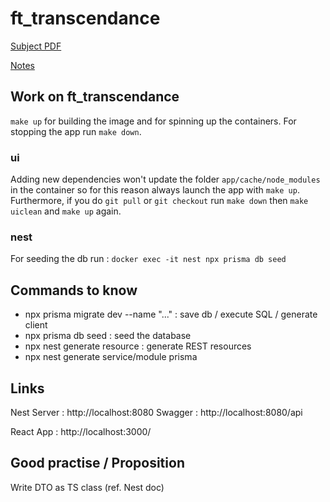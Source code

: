 # ft_transcendance

[Subject PDF](https://github.com/williamollio/ft_transcendance/blob/william/ressources/ft_transcendance.pdf)

[Notes](https://github.com/williamollio/ft_transcendance/blob/master/notes.md)

## Work on ft_transcendance

`make up` for building the image and for spinning up the containers.
For stopping the app run `make down`.

### ui

Adding new dependencies won't update the folder `app/cache/node_modules` in the container so for this reason always launch the app with `make up`. Furthermore, if you do `git pull` or `git checkout` run `make down` then `make uiclean` and `make up` again.

### nest

For seeding the db run : `docker exec -it nest npx prisma db seed`

## Commands to know

- npx prisma migrate dev --name "..." : save db / execute SQL / generate client
- npx prisma db seed : seed the database
- npx nest generate resource : generate REST resources
- npx nest generate service/module prisma

## Links

Nest Server : http://localhost:8080
Swagger : http://localhost:8080/api

React App : http://localhost:3000/

## Good practise / Proposition

Write DTO as TS class (ref. Nest doc)
